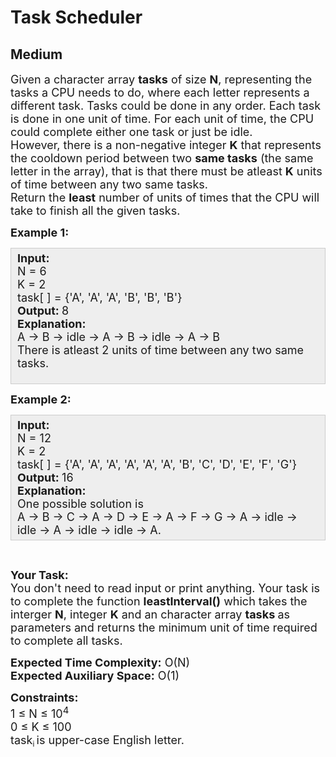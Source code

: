 # Task Scheduler
## Medium
<div class="problems_problem_content__Xm_eO"><p><span style="font-size:18px">Given a character array <strong>tasks</strong> of size <strong>N</strong>, representing the tasks a CPU needs to do, where each letter represents a different task. Tasks could be done in any order. Each task is done in one unit of time. For each unit of time, the CPU could complete either one task or just be idle.<br>
However, there is a non-negative integer <strong>K</strong> that represents the cooldown period between two <strong>same tasks</strong> (the same letter in the array), that is that there must be atleast <strong>K</strong> units of time between any two same tasks.<br>
Return the <strong>least</strong> number of units of times that the CPU will take to finish all the given tasks.</span></p>

<p><span style="font-size:18px"><strong>Example 1:</strong></span></p>

<div style="background: rgb(238, 238, 238); border: 1px solid rgb(204, 204, 204); padding: 5px 10px; --darkreader-inline-bgimage: initial; --darkreader-inline-bgcolor:#222426; --darkreader-inline-border-top:#3e4446; --darkreader-inline-border-right:#3e4446; --darkreader-inline-border-bottom:#3e4446; --darkreader-inline-border-left:#3e4446;" data-darkreader-inline-bgimage="" data-darkreader-inline-bgcolor="" data-darkreader-inline-border-top="" data-darkreader-inline-border-right="" data-darkreader-inline-border-bottom="" data-darkreader-inline-border-left=""><span style="font-size:18px"><strong>Input:</strong><br>
N = 6<br>
K = 2<br>
task[ ] = {'A', 'A',&nbsp;'A',&nbsp;'B',&nbsp;'B',&nbsp;'B'}<br>
<strong>Output: </strong>8<br>
<strong>Explanation:</strong>&nbsp;<br>
A -&gt; B -&gt; idle&nbsp;-&gt; A -&gt; B -&gt; idle -&gt; A -&gt; B<br>
There is atleast 2 units of time between any two same tasks.</span><br>
&nbsp;</div>

<p><span style="font-size:18px"><strong>Example 2:</strong></span></p>

<div style="background: rgb(238, 238, 238); border: 1px solid rgb(204, 204, 204); padding: 5px 10px; --darkreader-inline-bgimage: initial; --darkreader-inline-bgcolor:#222426; --darkreader-inline-border-top:#3e4446; --darkreader-inline-border-right:#3e4446; --darkreader-inline-border-bottom:#3e4446; --darkreader-inline-border-left:#3e4446;" data-darkreader-inline-bgimage="" data-darkreader-inline-bgcolor="" data-darkreader-inline-border-top="" data-darkreader-inline-border-right="" data-darkreader-inline-border-bottom="" data-darkreader-inline-border-left=""><span style="font-size:18px"><strong>Input:</strong><br>
N = 12<br>
K = 2<br>
task[ ] = {'A', 'A',&nbsp;'A',&nbsp;'A', 'A',&nbsp;'A', 'B',&nbsp;'C',&nbsp;'D', 'E', 'F', 'G'}<br>
<strong>Output: </strong>16<br>
<strong>Explanation:</strong>&nbsp;&nbsp;<br>
One possible solution is&nbsp;<br>
A -&gt; B -&gt; C -&gt; A -&gt; D -&gt; E -&gt; A -&gt; F -&gt; G -&gt; A&nbsp;-&gt; idle&nbsp;-&gt; idle -&gt; A -&gt; idle -&gt; idle -&gt; A.</span></div>

<p>&nbsp;</p>

<p><span style="font-size:18px"><strong>Your Task:</strong><br>
You don't need to read input or print anything. Your task is to complete the function <strong>leastInterval()</strong>&nbsp;which takes the interger <strong>N</strong>, integer <strong>K</strong> and an character&nbsp;array&nbsp;<strong>tasks&nbsp;</strong>as parameters and returns the minimum unit of time required to complete all tasks.</span></p>

<p><span style="font-size:18px"><strong>Expected Time Complexity:</strong>&nbsp;O(N)<br>
<strong>Expected Auxiliary Space:</strong>&nbsp;O(1)</span></p>

<p><span style="font-size:18px"><strong>Constraints:</strong><br>
1 ≤ N ≤ 10<sup>4</sup><br>
0 ≤ K&nbsp;≤ 100</span><br>
<span style="font-size:18px">task</span><sub>i&nbsp;</sub><span style="font-size:18px">is upper-case English letter.</span></p>
</div>